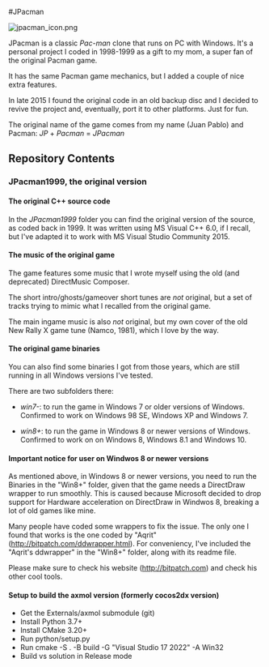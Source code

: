 #JPacman

![jpacman_icon.png](https://bitbucket.org/repo/6GMoL8/images/3192814779-jpacman_icon.png)

JPacman is a classic _Pac-man_ clone that runs on PC with Windows. It's a personal project I coded in 1998-1999 as a gift to my mom, a super fan of the original Pacman game.

It has the same Pacman game mechanics, but I added a couple of nice extra features. 

In late 2015 I found the original code in an old backup disc and I decided to revive the project and, eventually, port it to other platforms. Just for fun.

The original name of the game comes from my name (Juan Pablo) and Pacman: _JP_ + _Pacman_ = _JPacman_

## Repository Contents

### JPacman1999, the original version

#### The original C++ source code

In the _JPacman1999_ folder you can find the original version of the source, as coded back in 1999. It was written using MS Visual C++ 6.0, if I recall, but I've adapted it to work with MS Visual Studio Community 2015.

#### The music of the original game

The game features some music that I wrote myself using the old (and deprecated) DirectMusic Composer.

The short intro/ghosts/gameover short tunes are _not_ original, but a set of tracks trying to mimic what I recalled from the original game.

The main ingame music is also _not_ original, but my own cover of the old New Rally X game tune (Namco, 1981), which I love by the way.

#### The original game binaries

You can also find some binaries I got from those years, which are still running in all Windows versions I've tested.

There are two subfolders there:

- _win7-_: to run the game in Windows 7 or older versions of Windows. Confirmed to work on Windows 98 SE, Windows XP and Windows 7.

- _win8+_: to run the game in Windows 8 or newer versions of Windows. Confirmed to work on on Windows 8, Windows 8.1 and Windows 10.

#### Important notice for user on Windwos 8 or newer versions

As mentioned above, in Windows 8 or newer versions, you need to run the Binaries in the "Win8+" folder, given that the game needs a DirectDraw wrapper to run smoothly. This is caused because Microsoft decided to drop support for Hardware acceleration on DirectDraw in Windwos 8, breaking a lot of old games like mine.

Many people have coded some wrappers to fix the issue. The only one I found that works is the one coded by "Aqrit" (http://bitpatch.com/ddwrapper.html). For conveniency, I've included the "Aqrit's ddwrapper" in the "Win8+" folder, along with its readme file.

Please make sure to check his website (http://bitpatch.com) and check his other cool tools.

#### Setup to build the axmol version (formerly cocos2dx version)

- Get the Externals/axmol submodule (git)
- Install Python 3.7+
- Install CMake 3.20+
- Run python/setup.py
- Run cmake -S . -B build -G "Visual Studio 17 2022" -A Win32
- Build vs solution in Release mode
